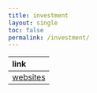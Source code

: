 ```yaml
---
title: investment
layout: single
toc: false
permalink: /investment/
---
```


| link |
| :- |
| [websites](https://tubejay.github.io/investment/websites) |
